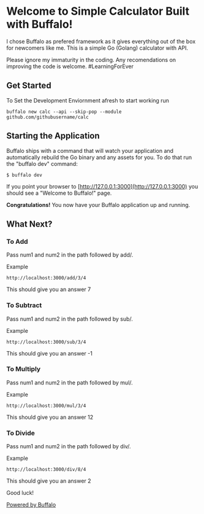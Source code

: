 # Welcome to Simple Calculator Built with Buffalo!

I chose Buffalo as prefered framework as it gives everything out of the box for newcomers like me. This is a simple Go (Golang) calculator with API. 

Please ignore my immaturity in the coding. Any recomendations on improving the code is welcome. #LearningForEver

## Get Started
To Set the Development Enviornment afresh to start working run

	buffalo new calc --api --skip-pop --module github.com/githubusername/calc
## Starting the Application

Buffalo ships with a command that will watch your application and automatically rebuild the Go binary and any assets for you. To do that run the "buffalo dev" command:

	$ buffalo dev

If you point your browser to [http://127.0.0.1:3000](http://127.0.0.1:3000) you should see a "Welcome to Buffalo!" page.

**Congratulations!** You now have your Buffalo application up and running.

## What Next?

### To Add

Pass num1 and num2 in the path followed by add/.

Example

	http://localhost:3000/add/3/4

This should give you an answer 7

### To Subtract

Pass num1 and num2 in the path followed by sub/.

Example

	http://localhost:3000/sub/3/4

This should give you an answer -1

### To Multiply

Pass num1 and num2 in the path followed by mul/.

Example

	http://localhost:3000/mul/3/4

This should give you an answer 12

### To Divide

Pass num1 and num2 in the path followed by div/.

Example

	http://localhost:3000/div/8/4

This should give you an answer 2


Good luck!

[Powered by Buffalo](http://gobuffalo.io)
